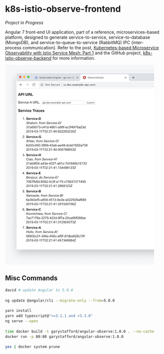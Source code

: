 # k8s-istio-observe-frontend

_Project in Progress_

Angular 7 front-end UI application, part of a reference, microservices-based platform, designed to generate service-to-service, service-to-database (MongoDB), and service-to-queue-to-service (RabbitMQ) IPC (inter-process communication). Refer to the post, [Kubernetes-based Microservice Observability with Istio Service Mesh: Part 1](https://wp.me/p1RD28-6fL) and the GitHub project, [k8s-istio-observe-backend](https://github.com/garystafford/k8s-istio-observe-backend) for more information.

![preview](pics/preview.jpg)
## Misc Commands

```bash
david # update Angular to 5.0.0

ng update @angular/cli --migrate-only --from=5.0.0

yarn install
yarn add typescript@">=3.1.1 and <3.3.0"
ng serve --open

time docker build -t garystafford/angular-observe:1.0.0 . --no-cache
docker run -p 80:80 garystafford/angular-observe:1.0.0

yes | docker system prune
```
